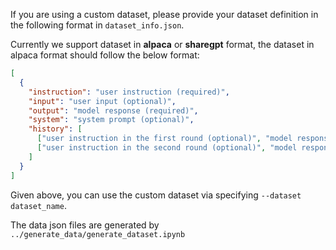 If you are using a custom dataset, please provide your dataset definition in the following format in `dataset_info.json`.

Currently we support dataset in **alpaca** or **sharegpt** format, the dataset in alpaca format should follow the below format:

```json
[
  {
    "instruction": "user instruction (required)",
    "input": "user input (optional)",
    "output": "model response (required)",
    "system": "system prompt (optional)",
    "history": [
      ["user instruction in the first round (optional)", "model response in the first round (optional)"],
      ["user instruction in the second round (optional)", "model response in the second round (optional)"]
    ]
  }
]
```

Given above, you can use the custom dataset via specifying `--dataset dataset_name`.

The data json files are generated by `../generate_data/generate_dataset.ipynb`